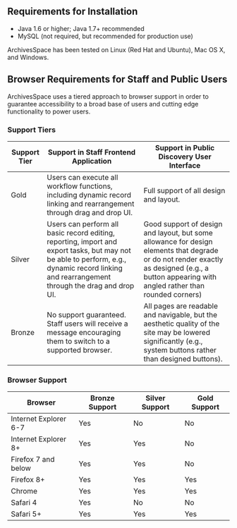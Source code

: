 ## Requirements for Installation

* Java 1.6 or higher; Java 1.7+ recommended
* MySQL (not required, but recommended for production use)

ArchivesSpace has been tested on Linux (Red Hat and Ubuntu), Mac OS X, and Windows.

## Browser Requirements for Staff and Public Users

ArchivesSpace uses a tiered approach to browser support in order to guarantee accessibility to a broad base of users and cutting edge functionality to power users.

### Support Tiers

| Support Tier | Support in Staff Frontend Application | Support in Public Discovery User Interface |
| ------------ | ------------------------------------- | ------------------------------------------ |
| Gold | Users can execute all workflow functions, including dynamic record linking and rearrangement through drag and drop UI. | Full support of all design and layout. |
| Silver | Users can perform all basic record editing, reporting, import and export tasks, but may not be able to perform, e.g., dynamic record linking and rearrangement through the drag and drop UI. | Good support of design and layout, but some allowance for design elements that degrade or do not render exactly as designed (e.g., a button appearing with angled rather than rounded corners) |
| Bronze | No support guaranteed. Staff users will receive a message encouraging them to switch to a supported browser. | All pages are readable and navigable, but the aesthetic quality of the site may be lowered significantly (e.g., system buttons rather than designed buttons). |

### Browser Support

| Browser | Bronze Support | Silver Support | Gold Support |
| ------- | -------------- | -------------- | ------------ |
| Internet Explorer 6-7 | Yes | No | No |
| Internet Explorer 8+ | Yes | Yes | No |
| Firefox 7 and below | Yes | Yes | No |
| Firefox 8+ | Yes | Yes | Yes |
| Chrome | Yes | Yes | Yes |
| Safari 4 | Yes | No | No 
| Safari 5+ | Yes | Yes | Yes |